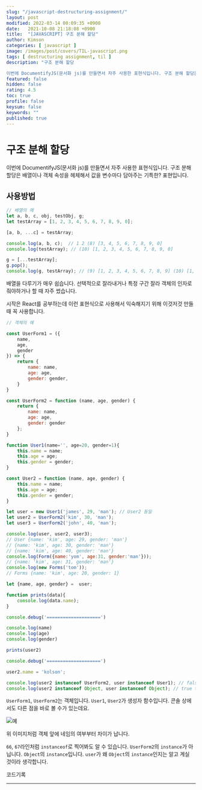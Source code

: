 ```yaml
---
slug: "/javascript-destructuring-assignment/"
layout: post
modified: 2022-03-14 00:09:35 +0900
date:   2021-10-08 21:18:08 +0900
title:  "[JAVASCRIPT] 구조 분해 할당"
author: Kimson
categories: [ javascript ]
image: /images/post/covers/TIL-javascript.png
tags: [ destructuring assignment, til ]
description: "구조 분해 할당

이번에 DocumentifyJS(문서화 js)를 만들면서 자주 사용한 표현식입니다. 구조 분해 할당은 배열이나 객체 속성을 헤체해서 값을 변수마다 담아주는 기특한? 표현입니다."
featured: false
hidden: false
rating: 4.5
toc: true
profile: false
keysum: false
keywords: ""
published: true
---
```


# 구조 분해 할당

이번에 DocumentifyJS(문서화 js)를 만들면서 자주 사용한 표현식입니다. 구조 분해 할당은 배열이나 객체 속성을 헤체해서 값을 변수마다 담아주는 기특한? 표현입니다.

## 사용방법

```javascript
// 배열의 예
let a, b, c, obj, testObj, g;
let testArray = [1, 2, 3, 4, 5, 6, 7, 8, 9, 0];

[a, b, ...c] = testArray;

console.log(a, b, c);  // 1 2 (8) [3, 4, 5, 6, 7, 8, 9, 0]
console.log(testArray); // (10) [1, 2, 3, 4, 5, 6, 7, 8, 9, 0]

g = [...testArray];
g.pop();
console.log(g, testArray); // (9) [1, 2, 3, 4, 5, 6, 7, 8, 9] (10) [1, 2, 3, 4, 5, 6, 7, 8, 9, 0]
```

배열을 다루기가 매우 쉽습니다. 선택적으로 잘라내거나 특정 구간 잘라 객체의 인자로 줘야하거나 할 때 자주 썼습니다.

시작은 React를 공부하는데 이런 표현식으로 사용해서 익숙해지기 위해 이것저것 만들 때 꼭 사용합니다.

```javascript
// 객체의 예

const UserForm1 = ({
    name,
    age,
    gender
}) => {
    return {
        name: name,
        age: age,
        gender: gender,
    }
}

const UserForm2 = function (name, age, gender) {
    return {
        name: name,
        age: age,
        gender: gender
    };
}

function User1(name='', age=20, gender=1){
    this.name = name;
    this.age = age;
    this.gender = gender;
}

const User2 = function (name, age, gender) {
    this.name = name;
    this.age = age;
    this.gender = gender;
}

let user = new User1('james', 29, 'man'); // User2 동일
let user2 = UserForm2('kim', 30, 'man');
let user3 = UserForm2('john', 40, 'man');

console.log(user, user2, user3);
// User {name: 'kim', age: 29, gender: 'man'}
// {name: 'kim', age: 30, gender: 'man'}
// {name: 'kim', age: 40, gender: 'man'}
console.log(Form({name:'yom', age:31, gender:'man'}));
// {name: 'kim', age: 31, gender: 'man'}
console.log(new Forms('tom'));
// Forms {name: 'kim', age: 20, gender: 1}

let {name, age, gender} =  user;

function prints(data){
    console.log(data.name);
}

console.debug('====================')

console.log(name)
console.log(age)
console.log(gender)

prints(user2)

console.debug('====================')

user2.name = 'kolson';

console.log(user2 instanceof UserForm2, user instanceof User1); // false true
console.log(user2 instanceof Object, user instanceof Object); // true true
```

`UserForm1`, `UserForm2`는 객체입니다. `User1`, `User2`가 생성자 함수입니다. 콘솔 상에서도 다른 점을 바로 볼 수가 있는데요.

![예](/images/post/destructure/dest01.png)

위 이미지처럼 객체 앞에 네임의 여부부터 차이가 납니다.

`66`, `67`라인처럼 `instanceof`로 찍어봐도 알 수 있습니다. `UserForm2`의 `instance`가 아닙니다. `Object`의 `instance`입니다. `user`가 왜 `Object`의 `instance`인지는 알고 계실 것이라 생각합니다.

코드기록

-----